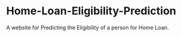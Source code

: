 # Home-Loan-Eligibility-Prediction
A website for Predicting the Eligibility of a person for Home Loan.
